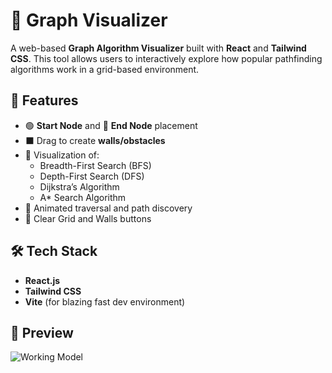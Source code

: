 # 🧠 Graph Visualizer

A web-based **Graph Algorithm Visualizer** built with **React** and **Tailwind CSS**. This tool allows users to interactively explore how popular pathfinding algorithms work in a grid-based environment.

## 🚀 Features

- 🟢 **Start Node** and 🔴 **End Node** placement
- ⬛ Drag to create **walls/obstacles**
- 📍 Visualization of:
  - Breadth-First Search (BFS)
  - Depth-First Search (DFS)
  - Dijkstra’s Algorithm
  - A* Search Algorithm
- 🌈 Animated traversal and path discovery
- 🧼 Clear Grid and Walls buttons

## 🛠 Tech Stack

- **React.js**
- **Tailwind CSS**
- **Vite** (for blazing fast dev environment)

## 📸 Preview

![Working Model](image.png)
